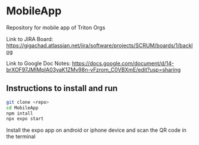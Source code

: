 # MobileApp
Repository for mobile app of Triton Orgs

Link to JIRA Board: https://gigachad.atlassian.net/jira/software/projects/SCRUM/boards/1/backlog

Link to Google Doc Notes: https://docs.google.com/document/d/14-brXOF97JMIMpIA03yaK1ZMv98n-vFzrom_C0VBXmE/edit?usp=sharing

## Instructions to install and run
```sh
git clone <repo>
cd MobileApp
npm intall
npx expo start
```
Install the expo app on android or iphone device and scan the QR code in the terminal
